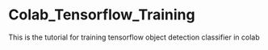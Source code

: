 # Colab_Tensorflow_Training
This is the tutorial for training tensorflow object detection classifier in colab 
